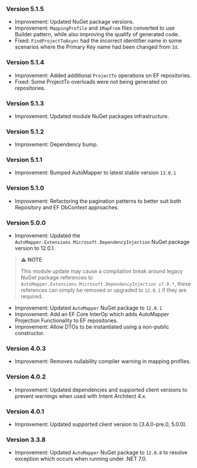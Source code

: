 ### Version 5.1.5

- Improvement: Updated NuGet package versions.
- Improvement: `MappingProfile` and `IMapFrom` files converted to use Builder pattern, while also improving the qualify of generated code.
- Fixed: `FindProjectToAsync` had the incorrect idenitifier name in some scenarios where the Primary Key name had been changed from `Id`.

### Version 5.1.4

- Improvement: Added additional `ProjectTo` operations on EF repositories.
- Fixed: Some ProjectTo overloads were not being generated on repositories.

### Version 5.1.3

- Improvement: Updated module NuGet packages infrastructure.

### Version 5.1.2

- Improvement: Dependency bump.

### Version 5.1.1

- Improvement: Bumped AutoMapper to latest stable version `13.0.1`

### Version 5.1.0

- Improvement: Refactoring the pagination patterns to better suit both Repository and EF DbContext approaches.

### Version 5.0.0

- Improvement: Updated the `AutoMapper.Extensions.Microsoft.DependencyInjection` NuGet package version to 12.0.1.

> ⚠️ **NOTE**
>
> This module update may cause a compilation break around legacy NuGet package references to `AutoMapper.Extensions.Microsoft.DependencyInjection v7.0.*`, these references can simply be removed or upgraded to `12.0.1` if they are required.

- Improvement: Updated `AutoMapper` NuGet package to `12.0.1` 
- Improvement: Add an EF Core InterOp which adds AutoMapper  Projection Functionality to EF repositories.
- Improvement: Allow DTOs to be instantiated using a non-public constructor.

### Version 4.0.3

- Improvement: Removes nullability compiler warning in mapping profiles.

### Version 4.0.2

- Improvement: Updated dependencies and supported client versions to prevent warnings when used with Intent Architect 4.x.

### Version 4.0.1

- Improvement: Updated supported client version to [3.4.0-pre.0, 5.0.0).

### Version 3.3.8

- Improvement: Updated `AutoMapper` NuGet package to `12.0.0` to resolve exception which occurs when running under .NET 7.0.
